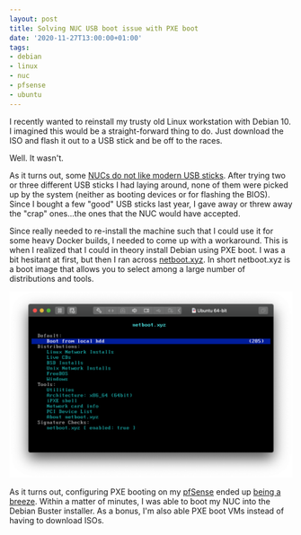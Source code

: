 ```yaml
---
layout: post
title: Solving NUC USB boot issue with PXE boot
date: '2020-11-27T13:00:00+01:00'
tags:
- debian
- linux
- nuc
- pfsense
- ubuntu
---
```


I recently wanted to reinstall my trusty old Linux workstation with Debian 10. I imagined this would be a straight-forward thing to do. Just download the ISO and flash it out to a USB stick and be off to the races.

Well. It wasn't.

As it turns out, some [NUCs do not like modern USB sticks](https://community.intel.com/t5/Intel-NUCs/NUC-not-booting-from-USB/td-p/502254). After trying two or three different USB sticks I had laying around, none of them were picked up by the system (neither as booting devices or for flashing the BIOS). Since I bought a few "good" USB sticks last year, I gave away or threw away the "crap" ones...the ones that the NUC would have accepted.

Since really needed to re-install the machine such that I could use it for some heavy Docker builds, I needed to come up with a workaround. This is when I realized that I could in theory install Debian using PXE boot. I was a bit hesitant at first, but then I ran across [netboot.xyz](https://netboot.xyz/). In short netboot.xyz is a boot image that allows you to select among a large number of distributions and tools.

![](/assets/netboot.png)

As it turns out, configuring PXE booting on my [pfSense](https://www.pfsense.org/) ended up [being a breeze](https://figura.im/posts/2020/01/pfsense-as-a-netboot.xyz-server/). Within a matter of minutes, I was able to boot my NUC into the Debian Buster installer. As a bonus, I'm also able PXE boot VMs instead of having to download ISOs.
